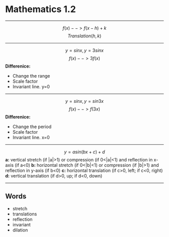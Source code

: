 # Mathematics 1.2
---
$$f(x)-->f(x-h)+k$$
$$Translation (h,k)$$

---
$$y=sinx, y=3sinx$$
$$f(x)-->3f(x)$$
**Differenice:**
+ Change the range
+ Scale factor
+ Invariant line. y=0
---
$$y=sinx, y=sin3x$$
$$f(x)-->f(3x)$$
**Differenice:**
+ Change the period
+ Scale factor
+ Invariant line. x=0
---
$$y=asin(bx+c)+d$$
**a:** vertical stretch (if |a|>1) or compression (if 0<|a|<1) and reflection in x-axis (if a<0)
**b:** horizontal stretch (if 0<|b|<1) or compression (if |b|>1) and reflection in y-axis (if b<0)
**c:** horizontal translation (if c>0, left; if c<0, right)
**d:** vertical translation (if d>0, up; if d<0, down)

---

## Words
+ stretch
+ translations
+ reflection
+ invariant
+ dilation
